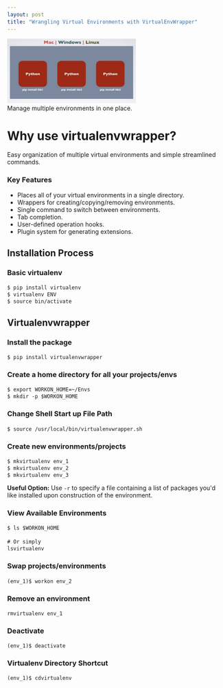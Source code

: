 ```yaml
---
layout: post
title: "Wrangling Virtual Environments with VirtualEnvWrapper"
---
```

<img src="/Images/venv/venv-2.jpeg" width="300" height="150" class="inline"/><br>
Manage multiple environments in one place.

# Why use virtualenvwrapper?     
Easy organization of multiple virtual environments and simple streamlined commands. 

### Key Features     
* Places all of your virtual environments in a single directory.
* Wrappers for creating/copying/removing environments.
* Single command to switch between environments.
* Tab completion. 
* User-defined operation hooks.
* Plugin system for generating extensions.

## Installation Process    
### Basic virtualenv    
```python3
$ pip install virtualenv
$ virtualenv ENV
$ source bin/activate
```
## Virtualenvwrapper

### Install the package
```python3
$ pip install virtualenvwrapper
```
### Create a home directory for all your projects/envs
```python3
$ export WORKON_HOME=~/Envs
$ mkdir -p $WORKON_HOME
```

### Change Shell Start up File Path
```python3
$ source /usr/local/bin/virtualenvwrapper.sh
```

### Create new environments/projects    
```python3
$ mkvirtualenv env_1
$ mkvirtualenv env_2
$ mkvirtualenv env_3
```
**Useful Option:** Use `-r` to specify a file containing a list of packages you'd like installed upon construction of the environment. 

### View Available Environments    
```python3
$ ls $WORKON_HOME

# Or simply
lsvirtualenv
```

### Swap projects/environments    
```python3
(env_1)$ workon env_2
```

### Remove an environment
```python3
rmvirtualenv env_1
```

### Deactivate
```python3
(env_1)$ deactivate
```

### Virtualenv Directory Shortcut
```python3
(env_1)$ cdvirtualenv
```
